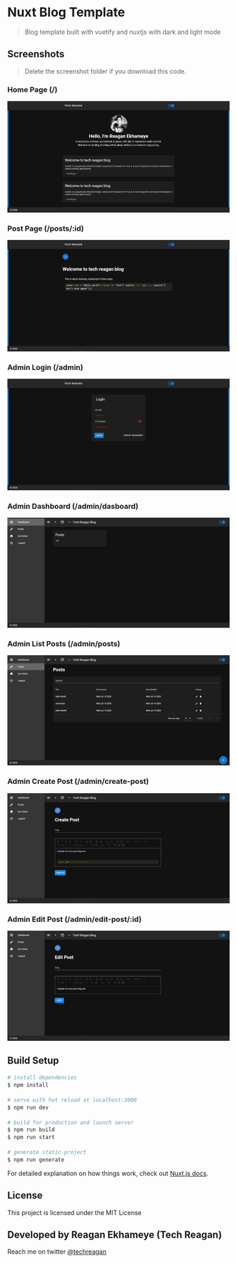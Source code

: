 # Nuxt Blog Template

> Blog template built with vuetify and nuxtjs with dark and light mode

## Screenshots

> Delete the screenshot folder if you download this code.

### Home Page (/)

![Screenshot](screenshots/1%20-%20Home.jpg)

### Post Page (/posts/:id)

![Screenshot](screenshots/2%20-%20Post.jpg)

### Admin Login (/admin)

![Screenshot](screenshots/3%20-%20Admin%20Login.jpg)

### Admin Dashboard (/admin/dasboard)

![Screenshot](screenshots/4%20-%20Admin%20Dashboard.jpg)

### Admin List Posts (/admin/posts)

![Screenshot](screenshots/5%20-%20Admin%20Posts.jpg)

### Admin Create Post (/admin/create-post)

![Screenshot](screenshots/6%20-%20Admin%20Create%20Post.jpg)

### Admin Edit Post (/admin/edit-post/:id)

![Screenshot](screenshots/7%20-%20Admin%20Edit%20Post.jpg)

## Build Setup

```bash
# install dependencies
$ npm install

# serve with hot reload at localhost:3000
$ npm run dev

# build for production and launch server
$ npm run build
$ npm run start

# generate static project
$ npm run generate
```

For detailed explanation on how things work, check out [Nuxt.js docs](https://nuxtjs.org).

## License

This project is licensed under the MIT License

## Developed by Reagan Ekhameye (Tech Reagan)

Reach me on twitter [@techreagan](https://www.twitter.com/techreagan)
